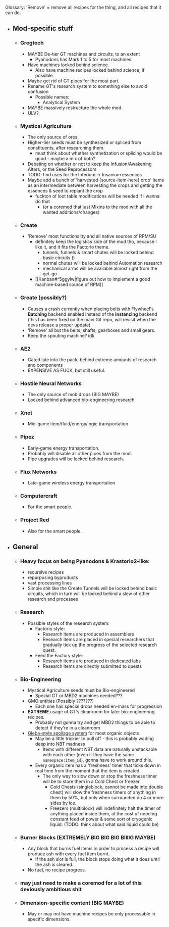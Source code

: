 Glossary: 'Remove' = remove all recipes for the thing, and all recipes that it can do.
- ## Mod-specific stuff
	- ### Gregtech
		- MAYBE De-tier GT machines and circuits, to an extent
			- Pyanodons has Mark 1 to 5 for most machines.
		- Have machines locked behind science.
			- Also have machine recipes locked behind science, if possible.
		- Maybe get rid of GT pipes for the most part.
		- Rename GT's research system to something else to avoid confusion
			- Possible names:
				- Analytical System
		- MAYBE massively restructure the whole mod.
		- ULV?
	- ### Mystical Agriculture
		- The only source of ores.
		- Higher-tier seeds must be synthesized or spliced from constituents, after researching them.
			- must think about whether synthetization or splicing would be good - maybe a mix of both?
		- Debating on whether or not to keep the Infusion/Awakening Altars, or the Seed Reprocessors
		- TODO: find uses for the Inferium -> Insanium essences
		- Maybe add a bunch of 'harvested {source-item-here} crop' items as an intermediate between harvesting the crops and getting the essences & seed to replant the crop
			- fuckton of loot table modifications will be needed if i wanna do that
				- (or a coremod that just Mixins to the mod with all the wanted additions/changes)
	- ### Create
		- 'Remove' most functionality and all native sources of RPM/SU
			- definitely keep the logistics side of the mod tho, because I like it, and it fits the Factorio theme.
				- tunnels, funnels & smart chutes will be locked behind basic circuits ()
				- normal chutes will be locked behind Automation research
				- mechanical arms will be available almost right from the get-go
			- [[Kanban#^5ggylw|figure out how to implement a good machine-based source of RPM]]
	- ### Greate (possibly?)
		- Causes a crash currently when placing belts with Flywheel's **Batching** backend enabled instead of the **Instancing** backend (this has been fixed on the main Git repo, will revisit when the devs release a proper update)
		- 'Remove' all but the belts, shafts, gearboxes and small gears.
		- Keep the spouting machine? idk
	- ### AE2
		- Gated late into the pack, behind extreme amounts of research and components
		- EXPENSIVE AS FUCK, but still useful.
	- ### Hostile Neural Networks
		- The only source of mob drops (BIG MAYBE)
		- Locked behind advanced bio-engineering research
	- ### Xnet
		- Mid-game item/fluid/energy/logic transportation
	- ### Pipez
		- Early-game energy transportation.
		- Probably will disable all other pipes from the mod.
		- Pipe upgrades will be locked behind research.
	- ### Flux Networks
		- Late-game wireless energy transportation
	- ### Computercraft
		- For the smart people.
	- ### Project Red
		- Also for the smart people.
- ## General
	- ### Heavy focus on being Pyanodons & Krastorio2-like:
		- recursive recipes
		- repurposing byproducts
		- vast processing lines
		- Simple shit like the Create Tunnels will be locked behind basic circuits, which in turn will be locked behind a slew of other research and processes
	- ### Research
		- Possible styles of the research system: 
			- Factorio style:
				- Research items are produced in assemblers
				- Research items are placed in special researchers that gradually tick up the progress of the selected research quest.
			- Feed the Factory style:
				- Research items are produced in dedicated labs
				- Research items are directly submitted to quests
	- ### Bio-Engineering
		- Mystical Agriculture seeds must be Bio-engineered
			- Special GT or MBD2 machines needed???
		- GMO entities (Possibly ???????)
			- Each one has special drops needed en-mass for progression
		- **EXTREME** usage of GT's cleanroom for later bio-engineering recipes.
			- Probably not gonna try and get MBD2 things to be able to detect if they're in a cleanroom
		- [Gleba-style spoilage system](https://factorio.com/blog/post/fff-414) for most organic objects 
			- May be a little trickier to pull off - this is probably wading deep into NBT madness
				- Items with different NBT data are naturally unstackable with each other (even if they have the same `namespace:item_id`), gonna have to work around this.
			- Every organic item has a 'freshness' timer that ticks down in real time from the moment that the item is created.
				- The only way to slow down or stop the freshness timer will be to store them in a Cold Chest or freezer
					- Cold Chests (singleblock, cannot be made into double chest) will slow the freshness timers of anything in them by 50%, but only when surrounded on 4 or more sides by ice.
					- Freezers (multiblock) will indefinitely halt the timer of anything placed inside them, at the cost of needing constant feed of power & some sort of cryogenic liquid. (TODO: think about what said liquid could be)
	- ### Burner Blocks (EXTREMELY BIG BIG BIG BIIIIG MAYBE)
		- Any block that burns fuel items in order to process a recipe will produce ash with every fuel item burnt.
			- If the ash slot is full, the block stops doing what it does until the ash is cleared.
		- No fuel, no recipe progress.
	- ### may just need to make a coremod for a lot of this deviously ambitious shit
	- ### Dimension-specific content (BIG MAYBE)
		- May or may not have machine recipes be only processable in specific dimensions.